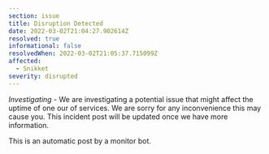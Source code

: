 ```yaml
---
section: issue
title: Disruption Detected
date: 2022-03-02T21:04:27.902614Z
resolved: true
informational: false
resolvedWhen: 2022-03-02T21:05:37.715099Z
affected:
  - Snikket
severity: disrupted
---
```

*Investigating* - We are investigating a potential issue that might affect the uptime of one our of services. We are sorry for any inconvenience this may cause you. This incident post will be updated once we have more information.

This is an automatic post by a monitor bot.
        